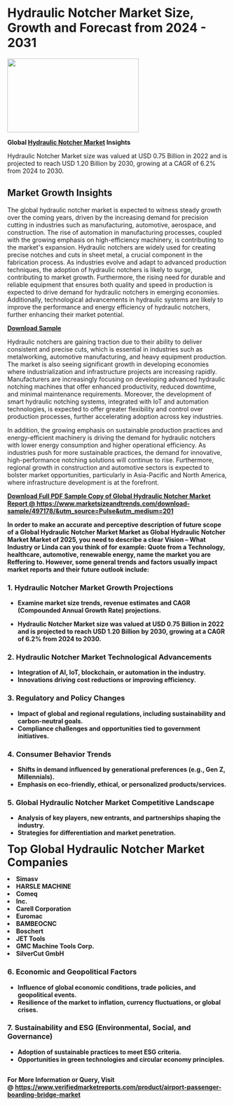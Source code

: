 <H1>Hydraulic Notcher Market Size, Growth and Forecast from 2024 - 2031</H1><img class="aligncenter size-medium wp-image-584254" src="https://thirdeyenews.in/wp-content/uploads/2024/09/Global-Market-Research-300x168.jpeg" alt="" width="300" height="168" /><p><strong>Global&nbsp;<a href="https://www.marketsizeandtrends.com/download-sample/497178/&amp;utm_source=Pulse&amp;utm_medium=201">Hydraulic Notcher Market</a> Insights</strong></p><p>Hydraulic Notcher Market size was valued at USD 0.75 Billion in 2022 and is projected to reach USD 1.20 Billion by 2030, growing at a CAGR of 6.2% from 2024 to 2030.</p><p><h2>Market Growth Insights</h2> <p>The global hydraulic notcher market is expected to witness steady growth over the coming years, driven by the increasing demand for precision cutting in industries such as manufacturing, automotive, aerospace, and construction. The rise of automation in manufacturing processes, coupled with the growing emphasis on high-efficiency machinery, is contributing to the market's expansion. Hydraulic notchers are widely used for creating precise notches and cuts in sheet metal, a crucial component in the fabrication process. As industries evolve and adapt to advanced production techniques, the adoption of hydraulic notchers is likely to surge, contributing to market growth. Furthermore, the rising need for durable and reliable equipment that ensures both quality and speed in production is expected to drive demand for hydraulic notchers in emerging economies. Additionally, technological advancements in hydraulic systems are likely to improve the performance and energy efficiency of hydraulic notchers, further enhancing their market potential.</p> <p><strong><a href="#">Download Sample</a></strong></p> <p>Hydraulic notchers are gaining traction due to their ability to deliver consistent and precise cuts, which is essential in industries such as metalworking, automotive manufacturing, and heavy equipment production. The market is also seeing significant growth in developing economies where industrialization and infrastructure projects are increasing rapidly. Manufacturers are increasingly focusing on developing advanced hydraulic notching machines that offer enhanced productivity, reduced downtime, and minimal maintenance requirements. Moreover, the development of smart hydraulic notching systems, integrated with IoT and automation technologies, is expected to offer greater flexibility and control over production processes, further accelerating adoption across key industries.</p> <p>In addition, the growing emphasis on sustainable production practices and energy-efficient machinery is driving the demand for hydraulic notchers with lower energy consumption and higher operational efficiency. As industries push for more sustainable practices, the demand for innovative, high-performance notching solutions will continue to rise. Furthermore, regional growth in construction and automotive sectors is expected to bolster market opportunities, particularly in Asia-Pacific and North America, where infrastructure development is at the forefront.</p> <p><strong><a href="#"></p><p><span class=""><strong>Download Full PDF Sample Copy of Global Hydraulic Notcher Market Report</strong> @ <a href="https://www.marketsizeandtrends.com/download-sample/497178/&amp;utm_source=Pulse&amp;utm_medium=201" target="_blank">https://www.marketsizeandtrends.com/download-sample/497178/&amp;utm_source=Pulse&amp;utm_medium=201</a></span></p><p>In order to make an accurate and perceptive description of future scope of a Global&nbsp;Hydraulic Notcher Market Market as Global&nbsp;Hydraulic Notcher Market Market of 2025, you need to describe a clear Vision &ndash; What Industry or Linda can you think of for example: Quote from a Technology, healthcare, automotive, renewable energy, name the market you are Reffering to. However, some general trends and factors usually impact market reports and their future outlook include:</p><h3>1.&nbsp;<strong>Hydraulic Notcher Market Growth Projections</strong></h3><ul><li>Examine market size trends, revenue estimates and CAGR (Compounded Annual Growth Rate) projections.</li><li><p>Hydraulic Notcher Market size was valued at USD 0.75 Billion in 2022 and is projected to reach USD 1.20 Billion by 2030, growing at a CAGR of 6.2% from 2024 to 2030.</p></li></ul><h3>2.&nbsp;<strong>Hydraulic Notcher Market Technological Advancements</strong></h3><ul><li>Integration of AI, IoT, blockchain, or automation in the industry.</li><li>Innovations driving cost reductions or improving efficiency.</li></ul><h3>3.&nbsp;<strong>Regulatory and Policy Changes</strong></h3><ul><li>Impact of global and regional regulations, including sustainability and carbon-neutral goals.</li><li>Compliance challenges and opportunities tied to government initiatives.</li></ul><h3>4.&nbsp;<strong>Consumer Behavior Trends</strong></h3><ul><li>Shifts in demand influenced by generational preferences (e.g., Gen Z, Millennials).</li><li>Emphasis on eco-friendly, ethical, or personalized products/services.</li></ul><h3>5.&nbsp;<strong>Global Hydraulic Notcher Market Competitive Landscape</strong></h3><ul><li>Analysis of key players, new entrants, and partnerships shaping the industry.</li><li>Strategies for differentiation and market penetration.</li></ul><p data-pm-slice="1 1 []"><span style="color: inherit; font-family: inherit; font-size: 25px;">Top Global Hydraulic Notcher Market Companies</span></p><div class="" data-test-id=""><p><li>Simasv</li><li> HARSLE MACHINE</li><li> Comeq</li><li> Inc.</li><li> Carell Corporation</li><li> Euromac</li><li> BAMBEOCNC</li><li> Boschert</li><li> JET Tools</li><li> GMC Machine Tools Corp.</li><li> SilverCut GmbH</li></p></div><h3>6.&nbsp;<strong>Economic and Geopolitical Factors</strong></h3><ul><li>Influence of global economic conditions, trade policies, and geopolitical events.</li><li>Resilience of the market to inflation, currency fluctuations, or global crises.</li></ul><h3>7.&nbsp;<strong>Sustainability and ESG (Environmental, Social, and Governance)</strong></h3><ul><li>Adoption of sustainable practices to meet ESG criteria.</li><li>Opportunities in green technologies and circular economy principles.</li></ul><h2><strong style="font-size: 14px;">For More Information or Query, Visit @&nbsp;</strong><a style="background-color: #ffffff; font-size: 14px;" href="https://www.marketsizeandtrends.com/report/hydraulic-notcher-market/" target="_blank">https://www.verifiedmarketreports.com/product/airport-passenger-boarding-bridge-market</a></h2>
